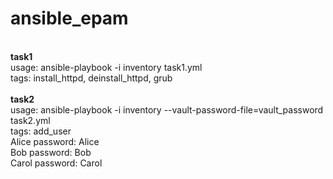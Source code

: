 # ansible_epam
<br>
<b>task1</b><br>
usage: ansible-playbook -i inventory task1.yml <br>
tags: install_httpd, deinstall_httpd, grub <br>
<br>
<b>task2</b><br>
usage: ansible-playbook -i inventory --vault-password-file=vault_password task2.yml <br>
tags: add_user <br>
Alice password: Alice<br>
Bob password: Bob<br>
Carol password: Carol <br>
<br>